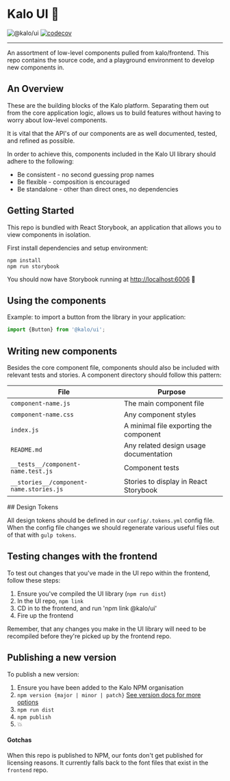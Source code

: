 # Kalo UI 🍃

![@kalo/ui](https://img.shields.io/npm/v/@kalo/ui.svg) [![codecov](https://codecov.io/gh/kalohq/ui/branch/master/graph/badge.svg?token=UMKMabKV8s)](https://codecov.io/gh/kalohq/ui)

---

An assortment of low-level components pulled from kalo/frontend. This repo contains the source code, and a playground environment to develop new components in.

## An Overview
These are the building blocks of the Kalo platform. Separating them out from the core application logic, allows us to build features without having to worry about low-level components.

It is vital that the API's of our components are as well documented, tested, and refined as possible.

In order to achieve this, components included in the Kalo UI library should adhere to the following:

- Be consistent - no second guessing prop names
- Be flexible - composition is encouraged
- Be standalone - other than direct ones, no dependencies

## Getting Started

This repo is bundled with React Storybook, an application that allows you to view components in isolation.

First install dependencies and setup environment:

```
npm install
npm run storybook
```
You should now have Storybook running at [http://localhost:6006](http://localhost:6006) 🚀

## Using the components

Example: to import a button from the library in your application:

```javascript
import {Button} from '@kalo/ui';
```

## Writing new components

Besides the core component file, components should also be included with relevant tests and stories.
A component directory should follow this pattern:

| File | Purpose |
| ------------- |-------------|
| `component-name.js` | The main component file |
| `component-name.css` | Any component styles |
| `index.js` | A minimal file exporting the component |
| `README.md` | Any related design usage documentation |
| `__tests__/component-name.test.js` | Component tests |
| `__stories__/component-name.stories.js` | Stories to display in React Storybook |

## Design Tokens

All design tokens should be defined in our `config/.tokens.yml` config file. When the config file changes we should regenerate various useful files out of that with `gulp tokens`. 

## Testing changes with the frontend

To test out changes that you've made in the UI repo within the frontend, follow these steps:
1. Ensure you've compiled the UI library (`npm run dist`)
2. In the UI repo, `npm link`
3. CD in to the frontend, and run 'npm link @kalo/ui'
4. Fire up the frontend

Remember, that any changes you make in the UI library will need to be recompiled before they're picked up by the frontend repo.

## Publishing a new version

To publish a new version:

1. Ensure you have been added to the Kalo NPM organisation
2. `npm version {major | minor | patch}` [See version docs for more options](https://docs.npmjs.com/cli/version)
3. `npm run dist`
4. `npm publish`
5. :boom:

#### Gotchas

When this repo is published to NPM, our fonts don't get published for licensing reasons. It currently falls back to the font files that exist in the `frontend` repo.
